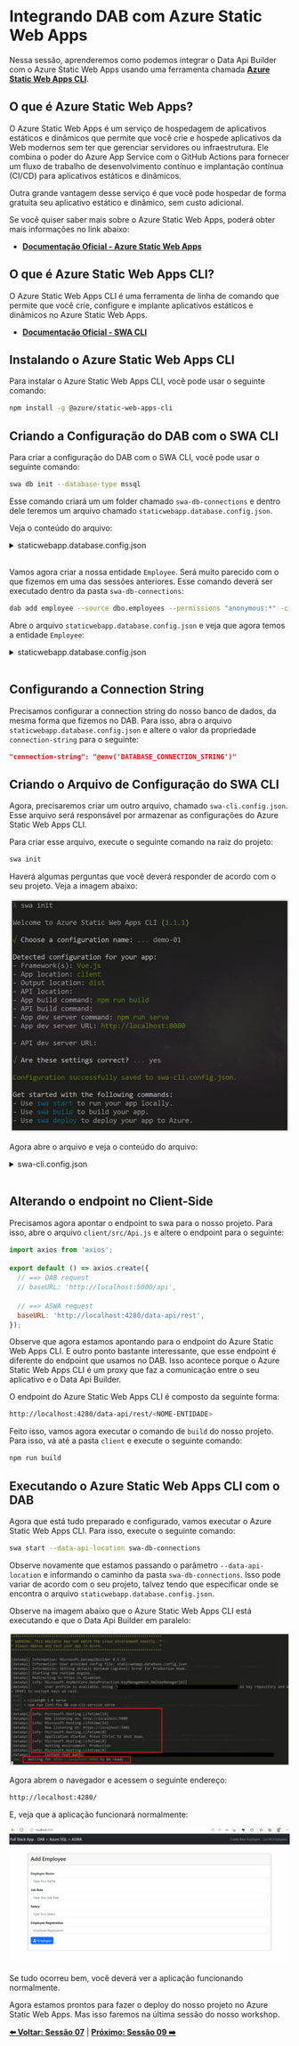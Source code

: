 # Integrando DAB com Azure Static Web Apps

Nessa sessão, aprenderemos como podemos integrar o Data Api Builder com o Azure Static Web Apps usando uma ferramenta chamada **[Azure Static Web Apps CLI](https://azure.github.io/static-web-apps-cli/)**.

## O que é Azure Static Web Apps?

O Azure Static Web Apps é um serviço de hospedagem de aplicativos estáticos e dinâmicos que permite que você crie e hospede aplicativos da Web modernos sem ter que gerenciar servidores ou infraestrutura. Ele combina o poder do Azure App Service com o GitHub Actions para fornecer um fluxo de trabalho de desenvolvimento contínuo e implantação contínua (CI/CD) para aplicativos estáticos e dinâmicos.

Outra grande vantagem desse serviço é que você pode hospedar de forma gratuita seu aplicativo estático e dinâmico, sem custo adicional. 

Se você quiser saber mais sobre o Azure Static Web Apps, poderá obter mais informações no link abaixo:

- **[Documentação Oficial - Azure Static Web Apps](https://docs.microsoft.com/azure/static-web-apps/overview?WT.mc_id=javascript-75515-gllemos)**

## O que é Azure Static Web Apps CLI?

O Azure Static Web Apps CLI é uma ferramenta de linha de comando que permite que você crie, configure e implante aplicativos estáticos e dinâmicos no Azure Static Web Apps. 

- **[Documentação Oficial - SWA CLI](https://azure.github.io/static-web-apps-cli/docs/intro)**

## Instalando o Azure Static Web Apps CLI

Para instalar o Azure Static Web Apps CLI, você pode usar o seguinte comando:

```bash
npm install -g @azure/static-web-apps-cli
```

## Criando a Configuração do DAB com o SWA CLI

Para criar a configuração do DAB com o SWA CLI, você pode usar o seguinte comando:

```bash
swa db init --database-type mssql
``` 

Esse comando criará um um folder chamado `swa-db-connections` e dentro dele teremos um arquivo chamado `staticwebapp.database.config.json`.

Veja o conteúdo do arquivo:

<details><summary>staticwebapp.database.config.json</summary>

```json
{
  "$schema": "https://github.com/Azure/data-api-builder/releases/download/v0.5.35/dab.draft.schema.json",
  "data-source": {
    "database-type": "mssql",
    "options": {
      "set-session-context": false
    },
    "connection-string": ""
  },
  "runtime": {
    "rest": {
      "enabled": true,
      "path": "/rest"
    },
    "graphql": {
      "allow-introspection": true,
      "enabled": true,
      "path": "/graphql"
    },
    "host": {
      "mode": "production",
      "cors": {
        "origins": [],
        "allow-credentials": false
      },
      "authentication": {
        "provider": "StaticWebApps"
      }
    }
  },
  "entities": {}
}
```

</details>
</br>

Vamos agora criar a nossa entidade `Employee`. Será muito parecido com o que fizemos em uma das sessões anteriores. Esse comando deverá ser executado dentro da pasta `swa-db-connections`:

```bash
dab add employee --source dbo.employees --permissions "anonymous:*" -c staticwebapp.database.config.json
```

Abre o arquivo `staticwebapp.database.config.json` e veja que agora temos a entidade `Employee`:

<details><summary>staticwebapp.database.config.json</summary>

```json
  "entities": {
    "employee": {
      "source": "dbo.employees",
      "permissions": [
        {
          "role": "anonymous",
          "actions": [
            "*"
          ]
        }
      ]
    }
  }

(...)
```

</details>
</br>

## Configurando a Connection String

Precisamos configurar a connection string do nosso banco de dados, da mesma forma que fizemos no DAB. Para isso, abra o arquivo `staticwebapp.database.config.json` e altere o valor da propriedade `connection-string` para o seguinte:

```json
"connection-string": "@env('DATABASE_CONNECTION_STRING')"
```

## Criando o Arquivo de Configuração do SWA CLI

Agora, precisaremos criar um outro arquivo, chamado `swa-cli.config.json`. Esse arquivo será responsável por armazenar as configurações do Azure Static Web Apps CLI.

Para criar esse arquivo, execute o seguinte comando na raiz do projeto:

```bash
swa init
```

Haverá algumas perguntas que você deverá responder de acordo com o seu projeto. Veja a imagem abaixo:

![image-28](./../../workshop-images/image-28.jpg)

Agora abre o arquivo e veja o conteúdo do arquivo:

<details><summary>swa-cli.config.json</summary>

```json
{
  "$schema": "https://aka.ms/azure/static-web-apps-cli/schema",
  "configurations": {
    "demo-01": {
      "appLocation": "client",
      "outputLocation": "dist",
      "appBuildCommand": "npm run build",
      "run": "npm run serve",
      "appDevserverUrl": "http://localhost:8080"
    }
  }
}
```

</details>
</br>

## Alterando o endpoint no Client-Side

Precisamos agora apontar o endpoint to swa para o nosso projeto. Para isso, abre o arquivo `client/src/Api.js` e altere o endpoint para o seguinte:

```javascript
import axios from 'axios';

export default () => axios.create({
  // ==> DAB request
  // baseURL: 'http://localhost:5000/api',

  // ==> ASWA request
  baseURL: 'http://localhost:4280/data-api/rest',
});
```

Observe que agora estamos apontando para o endpoint do Azure Static Web Apps CLI. E outro ponto bastante interessante, que esse endpoint é diferente do endpoint que usamos no DAB. Isso acontece porque o Azure Static Web Apps CLI é um proxy que faz a comunicação entre o seu aplicativo e o Data Api Builder.

O endpoint do Azure Static Web Apps CLI é composto da seguinte forma:

```bash
http://localhost:4280/data-api/rest/<NOME-ENTIDADE>
```

Feito isso, vamos agora executar o comando de `build` do nosso projeto. Para isso, vá até a pasta `client` e execute o seguinte comando:

```bash
npm run build
``` 

## Executando o Azure Static Web Apps CLI com o DAB

Agora que está tudo preparado e configurado, vamos executar o Azure Static Web Apps CLI. Para isso, execute o seguinte comando:

```bash
swa start --data-api-location swa-db-connections
```

Observe novamente que estamos passando o parâmetro `--data-api-location` e informando o caminho da pasta `swa-db-connections`. Isso pode variar de acordo com o seu projeto, talvez tendo que especificar onde se encontra o arquivo `staticwebapp.database.config.json`.

Observe na imagem abaixo que o Azure Static Web Apps CLI está executando e que o Data Api Builder em paralelo:

![image-29](./../../workshop-images/image-29.jpg)

Agora abrem o navegador e acessem o seguinte endereço:

```bash
http://localhost:4280/
```

E, veja que a aplicação funcionará normalmente:

![image-30](./../../workshop-images/gif-02.gif)

Se tudo ocorreu bem, você deverá ver a aplicação funcionando normalmente. 

Agora estamos prontos para fazer o deploy do nosso projeto no Azure Static Web Apps. Mas isso faremos na última sessão do nosso workshop.

**[⬅️ Voltar: Sessão 07](./07-session.md)**
| **[Próximo: Sessão 09 ➡️](./09-session.md)**







